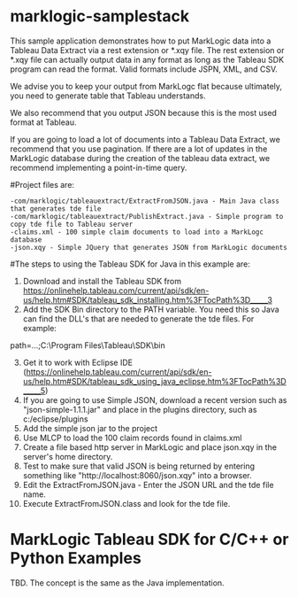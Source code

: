 # marklogic-samplestack

This sample application demonstrates how to put MarkLogic data into a Tableau Data Extract via a rest extension or *.xqy file.  The rest extension or *.xqy file can actually output data in any format as long as the Tableau SDK program can read the format.  Valid formats include JSPN, XML, and CSV.

We advise you to keep your output from MarkLogc flat because ultimately, you need to generate table that Tableau understands.

We also recommend that you output JSON because this is the most used format at Tableau.

If you are going to load a lot of documents into a Tableau Data Extract, we recommend that you use pagination.  If there are a lot of updates in the MarkLogic database during the creation of the tableau data extract, we recommend implementing a point-in-time query.

#Project files are:

	-com/marklogic/tableauextract/ExtractFromJSON.java - Main Java class that generates tde file
	-com/marklogic/tableauextract/PublishExtract.java - Simple program to copy tde file to Tableau server
	-claims.xml - 100 simple claim documents to load into a MarkLogc database
	-json.xqy - Simple JQuery that generates JSON from MarkLogic documents


#The steps to using the Tableau SDK for Java in this example are:

1) Download and install the Tableau SDK from https://onlinehelp.tableau.com/current/api/sdk/en-us/help.htm#SDK/tableau_sdk_installing.htm%3FTocPath%3D_____3
2) Add the SDK Bin directory to the PATH variable.  You need this so Java can find the DLL's that are needed to generate the tde files.  For example:  

path=...;C:\Program Files\Tableau\SDK\bin

3) Get it to work with Eclipse IDE (https://onlinehelp.tableau.com/current/api/sdk/en-us/help.htm#SDK/tableau_sdk_using_java_eclipse.htm%3FTocPath%3D_____5)
4) If you are going to use Simple JSON, download a recent version such as "json-simple-1.1.1.jar" and place in the plugins directory, such as c:/eclipse/plugins
5) Add the simple json jar to the project
6) Use MLCP to load the 100 claim records found in claims.xml
7) Create a file based http server in MarkLogic and place json.xqy in the server's home directory.
8) Test to make sure that valid JSON is being returned by entering something like "http://localhost:8060/json.xqy" into a browser.
9) Edit the ExtractFromJSON.java - Enter the JSON URL and the tde file name.
10) Execute ExtractFromJSON.class and look for the tde file.

# MarkLogic Tableau SDK for C/C++ or Python Examples

TBD.  The concept is the same as the Java implementation.
